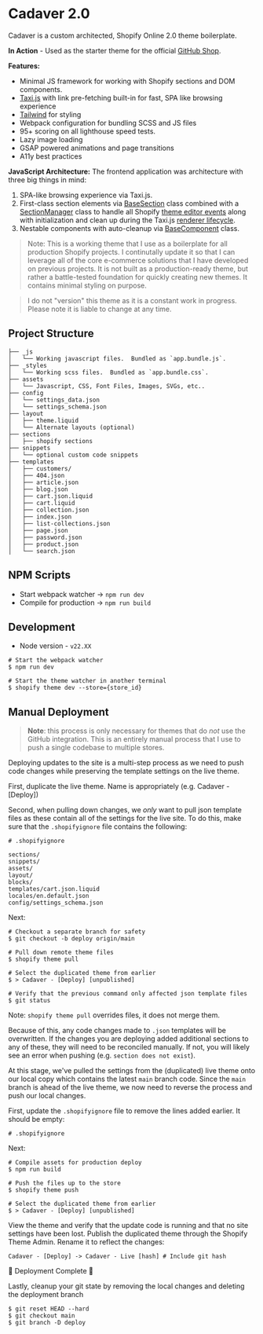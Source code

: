 # Cadaver 2.0

Cadaver is a custom architected, Shopify Online 2.0 theme boilerplate.

__In Action__ - Used as the starter theme for the official [GitHub Shop](https://thegithubshop.com/).

__Features:__
- Minimal JS framework for working with Shopify sections and DOM components.
- [Taxi.js](https://taxi.js.org/) with link pre-fetching built-in for fast, SPA like browsing experience
- [Tailwind](https://v3.tailwindcss.com/) for styling
- Webpack configuration for bundling SCSS and JS files
- 95+ scoring on all lighthouse speed tests.
- Lazy image loading
- GSAP powered animations and page transitions
- A11y best practices

__JavaScript Architecture:__
The frontend application was architecture with three big things in mind:
1. SPA-like browsing experience via Taxi.js.
2. First-class section elements via [BaseSection](_scripts/sections/base.js) class combined with a [SectionManager](_scripts/core/sectionManager.js) class to handle all Shopify [theme editor events](https://shopify.dev/docs/storefronts/themes/best-practices/editor/integrate-sections-and-blocks) along with initialization and clean up during the Taxi.js [renderer lifecycle](https://taxi.js.org/renderers/).
3. Nestable components with auto-cleanup via [BaseComponent]((_scripts/components/base.js)) class.

> Note: This is a working theme that I use as a boilerplate for all production Shopify projects.  I continutally update it so that I can leverage all of the core e-commerce solutions that I have developed on previous projects.  It is not built as a production-ready theme, but rather a battle-tested foundation for quickly creating new themes.  It contains minimal styling on purpose.

> I do not "version" this theme as it is a constant work in progress.  Please note it is liable to change at any time.

## Project Structure

```
├── _js
│   └── Working javascript files.  Bundled as `app.bundle.js`.
├── _styles
│   └── Working scss files.  Bundled as `app.bundle.css`.
├── assets
│   └── Javascript, CSS, Font Files, Images, SVGs, etc..
├── config
│   └── settings_data.json
│   └── settings_schema.json
├── layout
│   ├── theme.liquid
│   └── Alternate layouts (optional)
├── sections
│   ├── shopify sections
├── snippets
│   └── optional custom code snippets
├── templates
│   ├── customers/
│   ├── 404.json
│   ├── article.json
│   ├── blog.json
│   ├── cart.json.liquid
│   ├── cart.liquid
│   ├── collection.json
│   ├── index.json
│   ├── list-collections.json
│   ├── page.json
│   ├── password.json
│   ├── product.json
│   └── search.json
```

## NPM Scripts

- Start webpack watcher -> `npm run dev`
- Compile for production -> `npm run build`

## Development

- Node version - `v22.XX`

```
# Start the webpack watcher
$ npm run dev

# Start the theme watcher in another terminal
$ shopify theme dev --store={store_id}
```

## Manual Deployment
> __Note__: this process is only necessary for themes that do _not_ use the GitHub integration.  This is an entirely manual process that I use to push a single codebase to multiple stores.

Deploying updates to the site is a multi-step process as we need to push code changes while preserving the template settings on the live theme.

First, duplicate the live theme.  Name is appropriately (e.g. Cadaver - [Deploy])

Second, when pulling down changes, we *only* want to pull json template files as these contain all of the settings for the live site.  To do this, make sure that the `.shopifyignore` file contains the following:

```
# .shopifyignore

sections/
snippets/
assets/
layout/
blocks/
templates/cart.json.liquid
locales/en.default.json
config/settings_schema.json
```

Next:
```
# Checkout a separate branch for safety
$ git checkout -b deploy origin/main

# Pull down remote theme files
$ shopify theme pull

# Select the duplicated theme from earlier
$ > Cadaver - [Deploy] [unpublished]

# Verify that the previous command only affected json template files
$ git status
```
Note: `shopify theme pull` overrides files, it does not merge them.

Because of this, any code changes made to `.json` templates will be overwritten.  If the changes you are deploying added additional sections to any of these, they will need to be reconciled manually.  If not, you will likely see an error when pushing (e.g. `section does not exist`).

At this stage, we've pulled the settings from the (duplicated) live theme onto our local copy which contains the latest `main` branch code.  Since the `main` branch is ahead of the live theme, we now need to reverse the process and push our local changes.

First, update the `.shopifyignore` file to remove the lines added earlier.  It should be empty:

```
# .shopifyignore

```

Next:
```
# Compile assets for production deploy
$ npm run build

# Push the files up to the store
$ shopify theme push

# Select the duplicated theme from earlier
$ > Cadaver - [Deploy] [unpublished]
```

View the theme and verify that the update code is running and that no site settings have been lost.  Publish the duplicated theme through the Shopify Theme Admin.  Rename it to reflect the changes:

```
Cadaver - [Deploy] -> Cadaver - Live [hash] # Include git hash
```

🎉 Deployment Complete 🎉

Lastly, cleanup your git state by removing the local changes and deleting the deployment branch
```
$ git reset HEAD --hard
$ git checkout main
$ git branch -D deploy
```